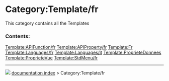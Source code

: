 # Category:Template/fr
This category contains all the Templates

### Contents:

    
  [Template:APIFunction/fr](Template:APIFunction/fr.md)   [Template:APIProperty/fr](Template:APIProperty/fr.md)   [Template:Fr](Template_Fr.md)
  [Template:Languages/fr](Template:Languages/fr.md)       [Template:Languages/it](Template:Languages/it.md)       [Template:ProprieteDonnees](Template_ProprieteDonnees.md)
  [Template:ProprieteVue](Template_ProprieteVue.md)       [Template:StdMenu/fr](Template:StdMenu/fr.md)



---
![](images/Right_arrow.png) [documentation index](../README.md) > Category:Template/fr
